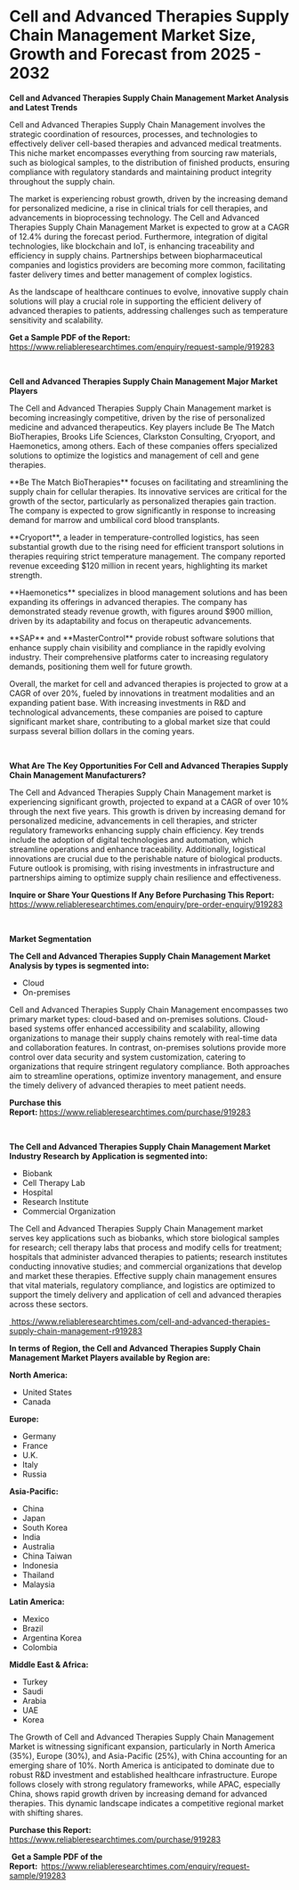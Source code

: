 <p><h1>Cell and Advanced Therapies Supply Chain Management Market Size, Growth and Forecast from 2025 - 2032</h1></p><p><strong>Cell and Advanced Therapies Supply Chain Management Market Analysis and Latest Trends</strong></p>
<p><p>Cell and Advanced Therapies Supply Chain Management involves the strategic coordination of resources, processes, and technologies to effectively deliver cell-based therapies and advanced medical treatments. This niche market encompasses everything from sourcing raw materials, such as biological samples, to the distribution of finished products, ensuring compliance with regulatory standards and maintaining product integrity throughout the supply chain.</p><p>The market is experiencing robust growth, driven by the increasing demand for personalized medicine, a rise in clinical trials for cell therapies, and advancements in bioprocessing technology. The Cell and Advanced Therapies Supply Chain Management Market is expected to grow at a CAGR of 12.4% during the forecast period. Furthermore, integration of digital technologies, like blockchain and IoT, is enhancing traceability and efficiency in supply chains. Partnerships between biopharmaceutical companies and logistics providers are becoming more common, facilitating faster delivery times and better management of complex logistics.</p><p>As the landscape of healthcare continues to evolve, innovative supply chain solutions will play a crucial role in supporting the efficient delivery of advanced therapies to patients, addressing challenges such as temperature sensitivity and scalability.</p></p>
<p><strong>Get a Sample PDF of the Report:&nbsp;</strong> <a href="https://www.reliableresearchtimes.com/enquiry/request-sample/919283?utm_campaign=3026&utm_medium=2&utm_source=Github&utm_content=ia&utm_term=18042025&utm_id=cell-and-advanced-therapies-supply-chain-management">https://www.reliableresearchtimes.com/enquiry/request-sample/919283</a></p>
<p>&nbsp;</p>
<p><strong>Cell and Advanced Therapies Supply Chain Management Major Market Players</strong></p>
<p><p>The Cell and Advanced Therapies Supply Chain Management market is becoming increasingly competitive, driven by the rise of personalized medicine and advanced therapeutics. Key players include Be The Match BioTherapies, Brooks Life Sciences, Clarkston Consulting, Cryoport, and Haemonetics, among others. Each of these companies offers specialized solutions to optimize the logistics and management of cell and gene therapies.</p><p>**Be The Match BioTherapies** focuses on facilitating and streamlining the supply chain for cellular therapies. Its innovative services are critical for the growth of the sector, particularly as personalized therapies gain traction. The company is expected to grow significantly in response to increasing demand for marrow and umbilical cord blood transplants.</p><p>**Cryoport**, a leader in temperature-controlled logistics, has seen substantial growth due to the rising need for efficient transport solutions in therapies requiring strict temperature management. The company reported revenue exceeding $120 million in recent years, highlighting its market strength.</p><p>**Haemonetics** specializes in blood management solutions and has been expanding its offerings in advanced therapies. The company has demonstrated steady revenue growth, with figures around $900 million, driven by its adaptability and focus on therapeutic advancements.</p><p>**SAP** and **MasterControl** provide robust software solutions that enhance supply chain visibility and compliance in the rapidly evolving industry. Their comprehensive platforms cater to increasing regulatory demands, positioning them well for future growth.</p><p>Overall, the market for cell and advanced therapies is projected to grow at a CAGR of over 20%, fueled by innovations in treatment modalities and an expanding patient base. With increasing investments in R&D and technological advancements, these companies are poised to capture significant market share, contributing to a global market size that could surpass several billion dollars in the coming years.</p></p>
<p>&nbsp;</p>
<p><strong>What Are The Key Opportunities For Cell and Advanced Therapies Supply Chain Management Manufacturers?</strong></p>
<p><p>The Cell and Advanced Therapies Supply Chain Management market is experiencing significant growth, projected to expand at a CAGR of over 10% through the next five years. This growth is driven by increasing demand for personalized medicine, advancements in cell therapies, and stricter regulatory frameworks enhancing supply chain efficiency. Key trends include the adoption of digital technologies and automation, which streamline operations and enhance traceability. Additionally, logistical innovations are crucial due to the perishable nature of biological products. Future outlook is promising, with rising investments in infrastructure and partnerships aiming to optimize supply chain resilience and effectiveness.</p></p>
<p><strong>Inquire or Share Your Questions If Any Before Purchasing This Report:</strong> <a href="https://www.reliableresearchtimes.com/enquiry/pre-order-enquiry/919283?utm_campaign=3026&utm_medium=2&utm_source=Github&utm_content=ia&utm_term=18042025&utm_id=cell-and-advanced-therapies-supply-chain-management">https://www.reliableresearchtimes.com/enquiry/pre-order-enquiry/919283</a></p>
<p>&nbsp;</p>
<p><strong>Market Segmentation</strong></p>
<p><strong>The Cell and Advanced Therapies Supply Chain Management Market Analysis by types is segmented into:</strong></p>
<p><ul><li>Cloud</li><li>On-premises</li></ul></p>
<p><p>Cell and Advanced Therapies Supply Chain Management encompasses two primary market types: cloud-based and on-premises solutions. Cloud-based systems offer enhanced accessibility and scalability, allowing organizations to manage their supply chains remotely with real-time data and collaboration features. In contrast, on-premises solutions provide more control over data security and system customization, catering to organizations that require stringent regulatory compliance. Both approaches aim to streamline operations, optimize inventory management, and ensure the timely delivery of advanced therapies to meet patient needs.</p></p>
<p><strong>Purchase this Report:&nbsp;</strong><a href="https://www.reliableresearchtimes.com/purchase/919283?utm_campaign=3026&utm_medium=2&utm_source=Github&utm_content=ia&utm_term=18042025&utm_id=cell-and-advanced-therapies-supply-chain-management">https://www.reliableresearchtimes.com/purchase/919283</a></p>
<p>&nbsp;</p>
<p><strong>The Cell and Advanced Therapies Supply Chain Management Market Industry Research by Application is segmented into:</strong></p>
<p><ul><li>Biobank</li><li>Cell Therapy Lab</li><li>Hospital</li><li>Research Institute</li><li>Commercial Organization</li></ul></p>
<p><p>The Cell and Advanced Therapies Supply Chain Management market serves key applications such as biobanks, which store biological samples for research; cell therapy labs that process and modify cells for treatment; hospitals that administer advanced therapies to patients; research institutes conducting innovative studies; and commercial organizations that develop and market these therapies. Effective supply chain management ensures that vital materials, regulatory compliance, and logistics are optimized to support the timely delivery and application of cell and advanced therapies across these sectors.</p></p>
<p><a href="https://www.reliableresearchtimes.com/cell-and-advanced-therapies-supply-chain-management-r919283?utm_campaign=3026&utm_medium=2&utm_source=Github&utm_content=ia&utm_term=18042025&utm_id=cell-and-advanced-therapies-supply-chain-management">&nbsp;https://www.reliableresearchtimes.com/cell-and-advanced-therapies-supply-chain-management-r919283</a></p>
<p><strong>In terms of Region, the Cell and Advanced Therapies Supply Chain Management Market Players available by Region are:</strong></p>
<p>
    <p> <strong> North America: </strong>
        <ul>
            <li>United States</li>
            <li>Canada</li>
        </ul>
        </p> 
    <p> <strong> Europe: </strong>
        <ul>
            <li>Germany</li>
            <li>France</li>
            <li>U.K.</li>
            <li>Italy</li>
            <li>Russia</li>
        </ul>
        </p> 
    <p> <strong> Asia-Pacific: </strong>
        <ul>
            <li>China</li>
            <li>Japan</li>
            <li>South Korea</li>
            <li>India</li>
            <li>Australia</li>
            <li>China Taiwan</li>
            <li>Indonesia</li>
            <li>Thailand</li>
            <li>Malaysia</li>
        </ul>
        </p> 
    <p> <strong> Latin America: </strong>
        <ul>
            <li>Mexico</li>
            <li>Brazil</li>
            <li>Argentina Korea</li>
            <li>Colombia</li>
        </ul>
        </p> 
    <p> <strong> Middle East & Africa: </strong>
        <ul>
            <li>Turkey</li>
            <li>Saudi</li>
            <li>Arabia</li>
            <li>UAE</li>
            <li>Korea</li>
        </ul>
    </p>
    </p>
<p><p>The Growth of Cell and Advanced Therapies Supply Chain Management Market is witnessing significant expansion, particularly in North America (35%), Europe (30%), and Asia-Pacific (25%), with China accounting for an emerging share of 10%. North America is anticipated to dominate due to robust R&D investment and established healthcare infrastructure. Europe follows closely with strong regulatory frameworks, while APAC, especially China, shows rapid growth driven by increasing demand for advanced therapies. This dynamic landscape indicates a competitive regional market with shifting shares.</p></p>
<p><strong>Purchase this Report: </strong><a href="https://www.reliableresearchtimes.com/purchase/919283?utm_campaign=3026&utm_medium=2&utm_source=Github&utm_content=ia&utm_term=18042025&utm_id=cell-and-advanced-therapies-supply-chain-management">https://www.reliableresearchtimes.com/purchase/919283</a></p>
<p>&nbsp;<strong>Get a Sample PDF of the Report:&nbsp;&nbsp;</strong><a href="https://www.reliableresearchtimes.com/enquiry/request-sample/919283?utm_campaign=3026&utm_medium=2&utm_source=Github&utm_content=ia&utm_term=18042025&utm_id=cell-and-advanced-therapies-supply-chain-management">https://www.reliableresearchtimes.com/enquiry/request-sample/919283</a></p>
<p><strong></strong></p>
<p><p></p><p></p><p></p></p>